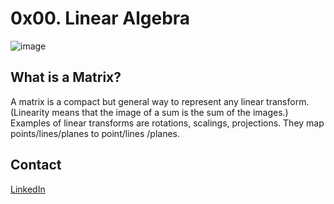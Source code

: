 # 0x00. Linear Algebra
![image](https://holbertonintranet.s3.amazonaws.com/uploads/medias/2018/9/54daaf81421a9b894688.jpg?X-Amz-Algorithm=AWS4-HMAC-SHA256&X-Amz-Credential=AKIARDDGGGOUWMNL5ANN%2F20210414%2Fus-east-1%2Fs3%2Faws4_request&X-Amz-Date=20210414T125709Z&X-Amz-Expires=86400&X-Amz-SignedHeaders=host&X-Amz-Signature=86be6b7c97b8fff2776ab2ec87a9ab1cd6cd35b9ae20e28160a76e1ce92e3fa3)

## What is a Matrix?
A matrix is a compact but general way to represent any linear transform. (Linearity means that the image of a sum is the sum of the images.) Examples of linear transforms are rotations, scalings, projections. They map points/lines/planes to point/lines /planes.


## Contact
[LinkedIn](https://www.linkedin.com/in/adriandelaasuncionbuelvas/)